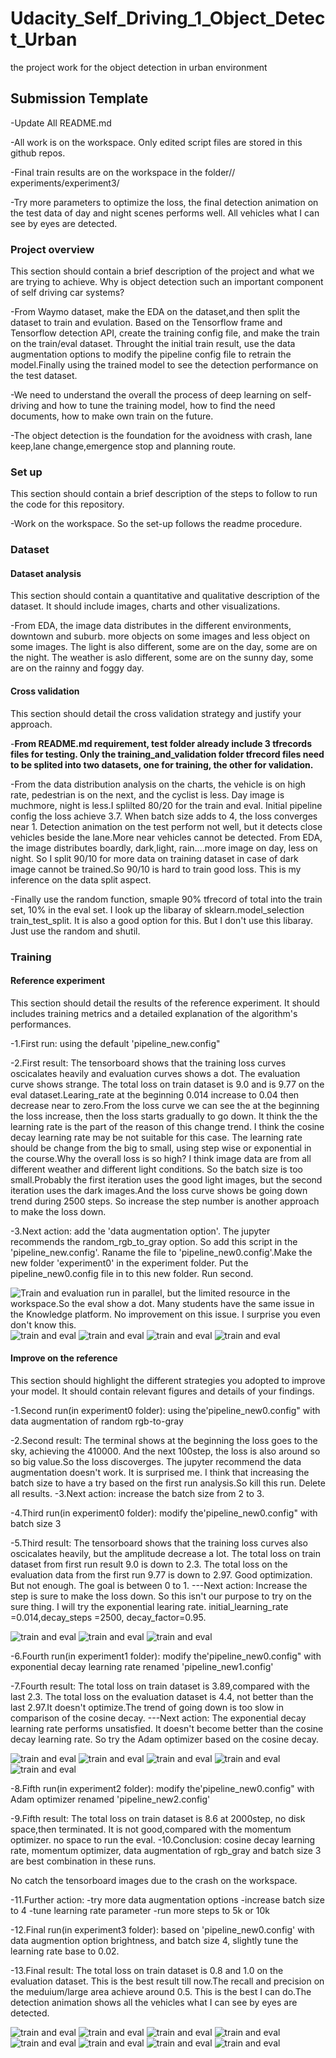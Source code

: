 # Udacity_Self_Driving_1_Object_Detect_Urban
the project work for the object detection in urban environment
## Submission Template

-Update All README.md

-All work is on the workspace. Only edited script files are stored in this github repos.

-Final train results are on the workspace in the folder// experiments/experiment3/

-Try more parameters to optimize the loss, the final detection animation on the test data of day and night scenes performs well. All vehicles what I can see by eyes are detected.

### Project overview
This section should contain a brief description of the project and what we are trying to achieve. Why is object detection such an important component of self driving car systems?

-From Waymo dataset, make the EDA on the dataset,and then split the dataset to train and evulation. Based on the Tensorflow frame and Tensorflow detection API, create the training config file, and make the train on the train/eval dataset. Throught the initial train result, use the data augmentation options to modify the pipeline config file to retrain the model.Finally using the trained model to see the detection performance on the test dataset.

-We need to understand the overall the process of deep learning on self-driving and how to tune the training model, how to find the need documents, how to make own train on the future. 

-The object detection is the foundation for the avoidness with crash, lane keep,lane change,emergence stop and planning route.

### Set up
This section should contain a brief description of the steps to follow to run the code for this repository.

-Work on the workspace. So the set-up follows the readme procedure.

### Dataset
#### Dataset analysis
This section should contain a quantitative and qualitative description of the dataset. It should include images, charts and other visualizations.

-From EDA, the image data distributes in the different environments, downtown and suburb. more objects on some images and less object on some images. The light is also different, some are on the day, some are on the night. The weather is aslo different, some are on the sunny day, some are on the rainny and foggy day.

#### Cross validation
This section should detail the cross validation strategy and justify your approach.

-**From README.md requirement, test folder already include 3 tfrecords files for testing. Only the training_and_validation folder tfrecord files need to be splited into two datasets, one for training, the other for validation.**

-From the data distribution analysis on the charts, the vehicle is on high rate, pedestrian is on the next, and the cyclist is less. Day image is muchmore, night is less.I splilted 80/20 for the train and eval. Initial pipeline config the loss achieve 3.7. When batch size adds to 4, the loss converges near 1. Detection animation on the test perform not well, but it detects close vehicles beside the lane.More near vehicles cannot be detected. From EDA, the image distributes boardly, dark,light, rain....more image on day, less on night. So I split 90/10 for more data on training dataset in case of dark image cannot be trained.So 90/10 is hard to train good loss. This is my inference on the data split aspect.

-Finally use the random function, smaple 90% tfrecord of total into the train set, 10% in the eval set. I look up the libaray of sklearn.model_selection train_test_split. It is also a good option for this. But I don't use this libaray. Just use the random and shutil.

### Training
#### Reference experiment
This section should detail the results of the reference experiment. It should includes training metrics and a detailed explanation of the algorithm's performances.

-1.First run: using the default 'pipeline_new.config"

-2.First result: The tensorboard shows that the training loss curves oscicalates heavily and evaluation curves shows a dot. The evaluation curve shows strange. The total loss on train dataset is 9.0 and is 9.77 on the eval dataset.Learing_rate at the beginning 0.014 increase to 0.04 then decrease near to zero.From the loss curve we can see the at the beginning the loss increase, then the loss starts gradually to go down. It think the the learning rate is the part of the reason of this change trend. I think the cosine decay learning rate may be not suitable for this case. The learning rate should be change from the big to small, using step wise or exponential in the course.Why the overall loss is so high? I think image data are from all different weather and different light conditions. So the batch size is too small.Probably the first iteration uses the good light images, but the second iteration uses the dark images.And the loss curve shows be going down trend during 2500 steps. So increase the step number is another approach to make the loss down.

-3.Next action: add the 'data augmentation option'. The jupyter recommends the random_rgb_to_gray option. So add this script in the 'pipeline_new.config'. Raname the file to 'pipeline_new0.config'.Make the new folder 'experiment0' in the experiment folder. Put the pipeline_new0.config file in to this new folder. Run second.

![**Train and evaluation run in parallel, but the limited resource in the workspace.So the eval show a dot. Many students have the same issue in the Knowledge platform. No improvement on this issue. I surprise you even don't know this.**](https://github.com/junjiexu628/Udacity_Self_Driving_1_Object_Detect_Urban/blob/main/tensorBD_reference/LOSS1.PNG)
![train and eval](https://github.com/junjiexu628/Udacity_Self_Driving_1_Object_Detect_Urban/blob/main/tensorBD_reference/LOSS2.PNG)
![train and eval](https://github.com/junjiexu628/Udacity_Self_Driving_1_Object_Detect_Urban/blob/main/tensorBD_reference/LOSS3.PNG)
![train and eval](https://github.com/junjiexu628/Udacity_Self_Driving_1_Object_Detect_Urban/blob/main/tensorBD_reference/RECALL.PNG)
![train and eval](https://github.com/junjiexu628/Udacity_Self_Driving_1_Object_Detect_Urban/blob/main/tensorBD_reference/mAP1.PNG)

#### Improve on the reference
This section should highlight the different strategies you adopted to improve your model. It should contain relevant figures and details of your findings.

-1.Second run(in experiment0 folder): using the'pipeline_new0.config" with data augmentation of random rgb-to-gray

-2.Second result: The terminal shows at the beginning the loss goes to the sky, achieving the 410000. And the next 100step, the loss is also around so so big value.So the loss discoverges. The jupyter recommend the data augmentation doesn't work. It is surprised me. I think that increasing the batch size to have a try based on the first run analysis.So kill this run. Delete all results.
-3.Next action: increase the batch size from 2 to 3. 

-4.Third run(in experiment0 folder): modify the'pipeline_new0.config" with batch size 3 

-5.Third result: The tensorboard shows that the training loss curves also oscicalates heavily, but the amplitude decrease a lot. The total loss on train dataset from first run result 9.0 is down to 2.3. The total loss on the evaluation data from the first run 9.77 is down to 2.97. Good optimization. But not enough. The goal is between 0 to 1.
---Next action: Increase the step is sure to make the loss down. So this isn't our purpose to try on the sure thing. I will try the exponential learing rate. initial_learning_rate =0.014,decay_steps =2500, decay_factor=0.95.

![train and eval](https://github.com/junjiexu628/Udacity_Self_Driving_1_Object_Detect_Urban/blob/main/tensorBD_experiment0/LOSS1.PNG)
![train and eval](https://github.com/junjiexu628/Udacity_Self_Driving_1_Object_Detect_Urban/blob/main/tensorBD_experiment0/LOSS2.PNG)
![train and eval](https://github.com/junjiexu628/Udacity_Self_Driving_1_Object_Detect_Urban/blob/main/tensorBD_experiment0/LOSS3.PNG)

-6.Fourth run(in experiment1 folder): modify the'pipeline_new0.config" with exponential decay learning rate renamed 'pipeline_new1.config'

-7.Fourth result: The total loss on train dataset is 3.89,compared with the last 2.3. The total loss on the evaluation dataset is 4.4, not better than the last 2.97.It doesn't optimize.The trend of going down is too slow in comparison of the cosine decay.
---Next action: The exponential decay learning rate performs unsatisfied. It doesn't become better than the cosine decay learning rate. So try the Adam optimizer based on the cosine decay.

![train and eval](https://github.com/junjiexu628/Udacity_Self_Driving_1_Object_Detect_Urban/blob/main/tensorBD_experiment1/LOSS1.PNG)
![train and eval](https://github.com/junjiexu628/Udacity_Self_Driving_1_Object_Detect_Urban/blob/main/tensorBD_experiment1/LOSS2.PNG)
![train and eval](https://github.com/junjiexu628/Udacity_Self_Driving_1_Object_Detect_Urban/blob/main/tensorBD_experiment1/LOSS3.PNG)
![train and eval](https://github.com/junjiexu628/Udacity_Self_Driving_1_Object_Detect_Urban/blob/main/tensorBD_experiment1/RECALL.PNG)
![train and eval](https://github.com/junjiexu628/Udacity_Self_Driving_1_Object_Detect_Urban/blob/main/tensorBD_experiment1/PR1.PNG)

-8.Fifth run(in experiment2 folder): modify the'pipeline_new0.config" with Adam optimizer renamed 'pipeline_new2.config'

-9.Fifth result:  The total loss on train dataset is 8.6 at 2000step, no disk space,then terminated. It is not good,compared with the momentum optimizer. no space to run the eval.
-10.Conclusion: cosine decay learning rate, momentum optimizer, data augmentation of rgb_gray and batch size 3 are best combination in these runs.

No catch the tensorboard images due to the crash on the workspace.

-11.Further action:
-try more data augmentation options
-increase batch size to 4
-tune learning rate parameter
-run more steps to 5k or 10k

-12.Final run(in experiment3 folder): based on 'pipeline_new0.config' with data augmention option brightness, and batch size 4, slightly tune the learning rate base to 0.02.

-13.Final result: The total loss on train dataset is 0.8 and 1.0 on the evaluation dataset. This is the best result till now.The recall and precision on the meduium/large area achieve around 0.5. This is the best I can do.The detection animation shows all the vehicles what I can see by eyes are detected.


![train and eval](https://github.com/junjiexu628/Udacity_Self_Driving_1_Object_Detect_Urban/blob/main/tensorBD_experiment3/loss1.PNG)
![train and eval](https://github.com/junjiexu628/Udacity_Self_Driving_1_Object_Detect_Urban/blob/main/tensorBD_experiment3/loss2.PNG)
![train and eval](https://github.com/junjiexu628/Udacity_Self_Driving_1_Object_Detect_Urban/blob/main/tensorBD_experiment3/loss3.PNG)
![train and eval](https://github.com/junjiexu628/Udacity_Self_Driving_1_Object_Detect_Urban/blob/main/tensorBD_experiment3/mAP1.PNG)
![train and eval](https://github.com/junjiexu628/Udacity_Self_Driving_1_Object_Detect_Urban/blob/main/tensorBD_experiment3/mAP2.PNG)
![train and eval](https://github.com/junjiexu628/Udacity_Self_Driving_1_Object_Detect_Urban/blob/main/tensorBD_experiment3/mAP3.PNG)
![train and eval](https://github.com/junjiexu628/Udacity_Self_Driving_1_Object_Detect_Urban/blob/main/tensorBD_experiment3/detect1.PNG)
![train and eval](https://github.com/junjiexu628/Udacity_Self_Driving_1_Object_Detect_Urban/blob/main/tensorBD_experiment3/detect2.PNG)




